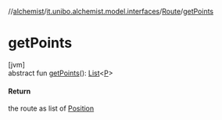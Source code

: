 //[alchemist](../../../index.md)/[it.unibo.alchemist.model.interfaces](../index.md)/[Route](index.md)/[getPoints](get-points.md)

# getPoints

[jvm]\
abstract fun [getPoints](get-points.md)(): [List](https://docs.oracle.com/javase/8/docs/api/java/util/List.html)<[P](index.md)>

#### Return

the route as list of [Position](../-position/index.md)
